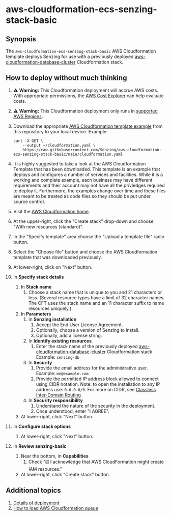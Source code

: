 # aws-cloudformation-ecs-senzing-stack-basic

## Synopsis

The `aws-cloudformation-ecs-senzing-stack-basic` AWS Cloudformation template
deploys Senzing for use with a previously deployed
[aws-cloudformation-database-cluster](https://github.com/Senzing/aws-cloudformation-database-cluster) Cloudformation stack.

## How to deploy without much thinking

1. :warning: **Warning:** This Cloudformation deployment will accrue AWS costs.
   With appropriate permissions, the
   [AWS Cost Explorer](https://aws.amazon.com/aws-cost-management/aws-cost-explorer/)
   can help evaluate costs.
1. :warning: **Warning:**
   This Cloudformation deployment only runs in
   [supported AWS Regions](https://github.com/Senzing/knowledge-base/blob/main/lists/aws-supported-regions.md).
1. Download the appropriate [AWS Cloudformation template example](https://raw.githubusercontent.com/Senzing/aws-cloudformation-ecs-senzing-stack-basic/main/cloudformation.yaml) from this repository to your local device.  Example:

    ```console
    curl -X GET \
        --output ~/cloudformation.yaml \
        https://raw.githubusercontent.com/Senzing/aws-cloudformation-ecs-senzing-stack-basic/main/cloudformation.yaml
    ```

1. It is highly suggested to take a look at the AWS Cloudformation Template that has been downloaded.  This template is an example that deploys and configures a number of services and facilities.  While it is a working and complete example, each business may have different requirements and their account may not have all the privledges required to deploy it.  Furthermore, the examples change over time and these files are meant to be treated as code files so they should be put under source control.
1. Visit the [AWS Cloudformation home](https://console.aws.amazon.com/cloudformation/home).
1. At the upper-right, click the "Create stack" drop-down and choose "With new resources (standard)".
1. In the "Specify template" area choose the "Upload a template file" radio button.
1. Select the "Choose file" button and choose the AWS Cloudformation template that was downloaded previously.
1. At lower-right, click on "Next" button.
1. In **Specify stack details**
    1. In **Stack name**
        1. Choose a stack name that is unique to you and 21 characters or less.  (Several resource types have a limit of 32 character names. The CFT uses the stack name and an 11 character suffix to name resources uniquely.)
    1. In **Parameters**
        1. In **Senzing installation**
            1. Accept the End User License Agreement.
            1. Optionally, choose a version of Senzing to install.
            1. Optionally, add a license string.
        1. In **Identify existing resources**
            1. Enter the stack name of the previously deployed
               [aws-cloudformation-database-cluster](https://github.com/Senzing/aws-cloudformation-database-cluster)
               Cloudformation stack
               Example:  `senzing-db`
        1. In **Security**
            1. Provide the email address for the administrative user.  Example: `me@example.com`
            1. Provide the permitted IP address block allowed to connect using CIDR notation.  Note: to open the installation to any IP address use: `0.0.0.0/0`.  For more on CIDR, see [Classless Inter-Domain Routing](https://en.wikipedia.org/wiki/Classless_Inter-Domain_Routing)
        1. In **Security responsibility**
            1. Understand the nature of the security in the deployment.
            1. Once understood, enter "I AGREE".
    1. At lower-right, click "Next" button.
1. In **Configure stack options**
    1. At lower-right, click "Next" button.
1. In **Review senzing-basic**
    1. Near the bottom, in **Capabilities**
        1. Check ":ballot_box_with_check: I acknowledge that AWS CloudFormation might create IAM resources."
    1. At lower-right, click "Create stack" button.

## Additional topics

1. [Details of deployment](docs/README.md)
1. [How to load AWS Cloudformation queue](https://github.com/Senzing/knowledge-base/blob/main/HOWTO/load-aws-cloudformation-queue.md)
